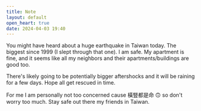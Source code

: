 ```yaml
---
title: Note
layout: default
open_heart: true
date: 2024-04-03 19:40
---
```


You might have heard about a huge earthquake in Taiwan today. The biggest since 1999 (I slept through that one). I am safe. My apartment is fine, and it seems like all my neighbors and their apartments/buildings are good too. 

There's likely going to be potentially bigger aftershocks and it will be raining for a few days. Hope all get rescued in time.

For me I am personally not too concerned cause 橫豎都是命 🙃 so don't worry too much. Stay safe out there my friends in Taiwan.
